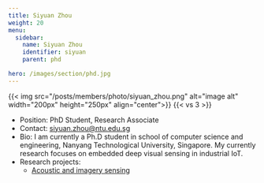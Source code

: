 ```yaml
---
title: Siyuan Zhou
weight: 20
menu:
  sidebar:
    name: Siyuan Zhou
    identifier: siyuan
    parent: phd

hero: /images/section/phd.jpg
---
```

{{< img src="/posts/members/photo/siyuan_zhou.png" alt="image alt" width="200px" height="250px" align="center">}}
{{< vs 3 >}}

- Position: PhD Student, Research Associate
- Contact: siyuan.zhou@ntu.edu.sg
- Bio: I am currently a Ph.D student in school of computer science and engineering, Nanyang Technological University, Singapore. My currently research focuses on embedded deep visual sensing in industrial IoT.
- Research projects:
  - [Acoustic and imagery sensing](https://ntuiot.xyz/posts/research/iot-sensing/acoustic/)
